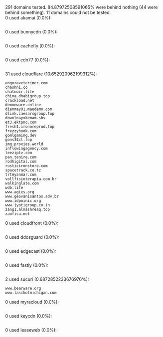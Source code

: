 291 domains tested. 84.87972508591065% were behind nothing (44 were behind something). 11 domains could not be tested.<br>
0 used akamai (0.0%):
```

```

0 used bunnycdn (0.0%):
```

```

0 used cachefly (0.0%):
```

```

0 used cdn77 (0.0%):
```

```

31 used cloudflare (10.652920962199312%):
```
angoraveteriner.com
chashni.co
chatnoir.life
china.dhabigroup.top
crackload.net
demonware.online
dienmay01.maudemo.com
dlink.caesarsgroup.top
downloayxkemam.sbs
et3.ektpnc.com
fresh1.ironoreprod.top
frezzyhook.com
gomlgaming.dev
gons34cl.top
img.proxies.world
inflowingagency.com
leeziptv.com
pan.tenire.com
rodhigital.com
rusticironstore.com
spacetrack.co.tz
trtmyanmar.com
vollfisioterapia.com.br
walkinglate.com
wdb.life
www.agies.org
www.geovanisantos.adv.br
www.idpminic.org
www.jyotigroup.co.in
zang1.almashreaq.top
zaofisa.net
```

0 used cloudfront (0.0%):
```

```

0 used ddosguard (0.0%):
```

```

0 used edgecast (0.0%):
```

```

0 used fastly (0.0%):
```

```

2 used sucuri (0.6872852233676976%):
```
www.bearware.org
www.lasikofmichigan.com
```

0 used myracloud (0.0%):
```

```

0 used keycdn (0.0%):
```

```

0 used leaseweb (0.0%):
```

```
